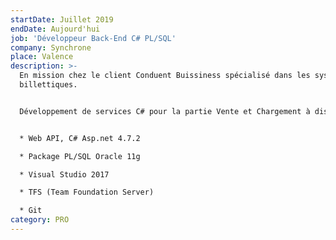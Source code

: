 ```yaml
---
startDate: Juillet 2019
endDate: Aujourd'hui
job: 'Développeur Back-End C# PL/SQL'
company: Synchrone
place: Valence
description: >-
  En mission chez le client Conduent Buissiness spécialisé dans les systèmes
  billettiques.


  Développement de services C# pour la partie Vente et Chargement à distance:


  * Web API, C# Asp.net 4.7.2

  * Package PL/SQL Oracle 11g

  * Visual Studio 2017

  * TFS (Team Foundation Server)

  * Git
category: PRO
---
```

